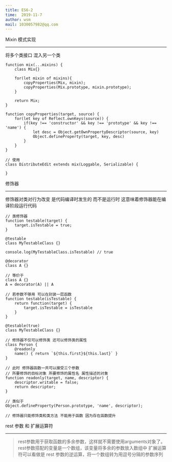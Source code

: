 ```yaml
---
title: ES6-2
time:  2019-11-7
author: wsm
mail: 1030057982@qq.com
---
```


Mixin 模式实现
****
将多个类接口 混入另一个类

```
function mix(...mixins) {
	class Mix{}
	
	for(let mixin of mixins){
		copyProperties(Mix, mixin);
		copyProperties(Mix.prototype, mixin.prototype);
	}
	
	return Mix;
}

function copyProperties(target, source) {
	for(let key of Reflect.ownKeys(source)) {
		if(key !== 'constructor' && key !== 'prototype' && key !== 'name') {
			let desc = Object.getOwnPropertyDescriptor(source, key)
			Object.defineProperty(target, key, desc)
		}
	}
}

// 使用
class DistributeEdit extends mix(Loggable, Serializable) {

}
```

修饰器
****
修饰器对类对行为改变 是代码编译时发生的 而不是运行时 这意味着修饰器能在编译阶段运行代码
```
// 类修饰器
function testable(target) {
	target.isTestable = true;
}

@testable
class MyTestableClass {}
 
console.log(MyTestableClass.isTestable) // true

@decorator
class A {}

// 等价于
class A {}
A = decorator(A) || A

// 若参数不够用 可以在封装一层函数
function testable(isTestable) {
	return function(target) {
		target.isTestable = isTestable
	}
}

@testable(true)
class MyTestableClass {}

// 修饰器不仅可以修饰类 还可以修饰类的属性
class Person {
	@readonly
	name() { return `${this.first}${this.last}` }
}

// 此时 修饰器函数一共可以接受三个参数 
// 所要修饰的目标对象 所要修饰的属性名 属性描述的对象
function readonly(target, name, descriptor) {
	descriptor.writable = false;
	return descriptor;
}

// 类似于
Object.defineProperty(Person.prototype, 'name', descriptor);

// 修饰器只能修饰类和类方法 不能用于函数 因为存在函数提升
```


rest 参数 和 扩展运算符
****
> rest参数用于获取函数的多余参数，这样就不需要使用arguments对象了。rest参数搭配的变量是一个数组，该变量将多余的参数放入数组中
> 扩展运算符可以看做是 rest 参数的逆运算，将一个数组转为用逗号分隔的参数序列
